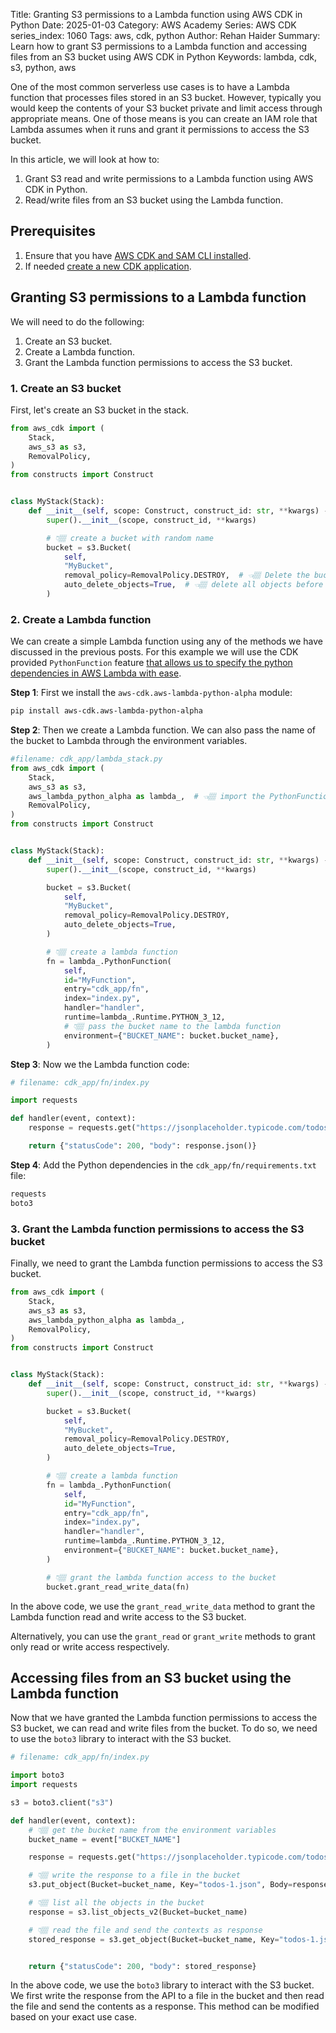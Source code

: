Title: Granting S3 permissions to a Lambda function using AWS CDK in Python
Date: 2025-01-03
Category: AWS Academy
Series: AWS CDK
series_index: 1060
Tags: aws, cdk, python
Author: Rehan Haider
Summary: Learn how to grant S3 permissions to a Lambda function and accessing files from an S3 bucket using AWS CDK in Python
Keywords: lambda, cdk, s3, python, aws


One of the most common serverless use cases is to have a Lambda function that processes files stored in an S3 bucket. However, typically you would keep the contents of your S3 bucket private and limit access through appropriate means. One of those means is you can create an IAM role that Lambda assumes when it runs and grant it permissions to access the S3 bucket.

In this article, we will look at how to:
1. Grant S3 read and write permissions to a Lambda function using AWS CDK in Python.
2. Read/write files from an S3 bucket using the Lambda function.

## Prerequisites

1. Ensure that you have [AWS CDK and SAM CLI installed]({filename}00000100-cdk-installing-cdk-sam-cli.md). 
2. If needed [create a new CDK application]({filename}50000020-cdk-new-app.md).


## Granting S3 permissions to a Lambda function

We will need to do the following:

1. Create an S3 bucket.
2. Create a Lambda function.
3. Grant the Lambda function permissions to access the S3 bucket.

### 1. Create an S3 bucket

First, let's create an S3 bucket in the stack.

```python
from aws_cdk import (
    Stack,
    aws_s3 as s3,
    RemovalPolicy,
)
from constructs import Construct


class MyStack(Stack):
    def __init__(self, scope: Construct, construct_id: str, **kwargs) -> None:
        super().__init__(scope, construct_id, **kwargs)

        # 👇🏽 create a bucket with random name
        bucket = s3.Bucket(
            self,
            "MyBucket",
            removal_policy=RemovalPolicy.DESTROY,  # 👈🏽 Delete the bucket with stack
            auto_delete_objects=True,  # 👈🏽 delete all objects before deleting bucket
        )
```

### 2. Create a Lambda function

We can create a simple Lambda function using any of the methods we have discussed in the previous posts. For this example we will use the CDK provided `PythonFunction` feature [that allows us to specify the python dependencies in AWS Lambda with ease]({filename}50001030-cdk-fn-lambda-python-deps.md).

**Step 1**: First we install the `aws-cdk.aws-lambda-python-alpha` module:

```bash
pip install aws-cdk.aws-lambda-python-alpha
```

**Step 2**: Then we create a Lambda function. We can also pass the name of the bucket to Lambda through the environment variables.

```python
#filename: cdk_app/lambda_stack.py
from aws_cdk import (
    Stack,
    aws_s3 as s3,
    aws_lambda_python_alpha as lambda_,  # 👈🏽 import the PythonFunction module
    RemovalPolicy,
)
from constructs import Construct


class MyStack(Stack):
    def __init__(self, scope: Construct, construct_id: str, **kwargs) -> None:
        super().__init__(scope, construct_id, **kwargs)

        bucket = s3.Bucket(
            self,
            "MyBucket",
            removal_policy=RemovalPolicy.DESTROY,
            auto_delete_objects=True,
        )

        # 👇🏽 create a lambda function
        fn = lambda_.PythonFunction(
            self,
            id="MyFunction",
            entry="cdk_app/fn",
            index="index.py",
            handler="handler",
            runtime=lambda_.Runtime.PYTHON_3_12,
            # 👇🏽 pass the bucket name to the lambda function
            environment={"BUCKET_NAME": bucket.bucket_name},  
        )

```

**Step 3**: Now we the Lambda function code:

```python
# filename: cdk_app/fn/index.py

import requests

def handler(event, context):
    response = requests.get("https://jsonplaceholder.typicode.com/todos/1")

    return {"statusCode": 200, "body": response.json()}
```


**Step 4**: Add the Python dependencies in the `cdk_app/fn/requirements.txt` file:

```txt
requests
boto3
```


### 3. Grant the Lambda function permissions to access the S3 bucket

Finally, we need to grant the Lambda function permissions to access the S3 bucket.

```python
from aws_cdk import (
    Stack,
    aws_s3 as s3,
    aws_lambda_python_alpha as lambda_, 
    RemovalPolicy,
)
from constructs import Construct


class MyStack(Stack):
    def __init__(self, scope: Construct, construct_id: str, **kwargs) -> None:
        super().__init__(scope, construct_id, **kwargs)

        bucket = s3.Bucket(
            self,
            "MyBucket",
            removal_policy=RemovalPolicy.DESTROY,
            auto_delete_objects=True,
        )

        # 👇🏽 create a lambda function
        fn = lambda_.PythonFunction(
            self,
            id="MyFunction",
            entry="cdk_app/fn",
            index="index.py",
            handler="handler",
            runtime=lambda_.Runtime.PYTHON_3_12,
            environment={"BUCKET_NAME": bucket.bucket_name},
        )

        # 👇🏽 grant the lambda function access to the bucket
        bucket.grant_read_write_data(fn)
```

In the above code, we use the `grant_read_write_data` method to grant the Lambda function read and write access to the S3 bucket.

Alternatively, you can use the `grant_read` or `grant_write` methods to grant only read or write access respectively.


## Accessing files from an S3 bucket using the Lambda function


Now that we have granted the Lambda function permissions to access the S3 bucket, we can read and write files from the bucket. To do so, we need to use the `boto3` library to interact with the S3 bucket.

```python
# filename: cdk_app/fn/index.py

import boto3
import requests

s3 = boto3.client("s3")

def handler(event, context):
    # 👇🏽 get the bucket name from the environment variables
    bucket_name = event["BUCKET_NAME"]

    response = requests.get("https://jsonplaceholder.typicode.com/todos/1")

    # 👇🏽 write the response to a file in the bucket
    s3.put_object(Bucket=bucket_name, Key="todos-1.json", Body=response.json())

    # 👇🏽 list all the objects in the bucket
    response = s3.list_objects_v2(Bucket=bucket_name)

    # 👇🏽 read the file and send the contexts as response
    stored_response = s3.get_object(Bucket=bucket_name, Key="todos-1.json")


    return {"statusCode": 200, "body": stored_response}
```

In the above code, we use the `boto3` library to interact with the S3 bucket. We first write the response from the API to a file in the bucket and then read the file and send the contents as a response. This method can be modified based on your exact use case.